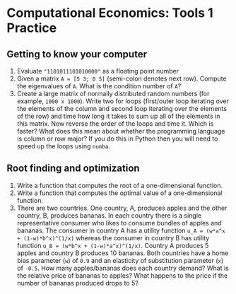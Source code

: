 # Computational Economics: Tools 1 Practice

## Getting to know your computer

1. Evaluate `"1101011101010000"` as a floating point number
2. Given a matrix `A = [5 3; 0 5]` (semi-colon denotes next row). Compute the eigenvalues of `A`. What is the condition number of `A`?
3. Create a large matrix of normally distributed random numbers (for example, `1000 x 1000`). Write two for loops (first/outer loop iterating over the elements of the column and second loop iterating over the elements of the row) and time how long it takes to sum up all of the elements in this matrix. Now reverse the order of the loops and time it. Which is faster? What does this mean about whether the programming language is column or row major? If you do this in Python then you will need to speed up the loops using `numba`.

## Root finding and optimization

1. Write a function that computes the root of a one-dimensional function.
2. Write a function that computes the optimal value of a one-dimensional function.
3. There are two countries. One country, A, produces apples and the other country, B, produces bananas. In each country there is a single representative consumer who likes to consume bundles of apples and bananas. The consumer in country A has a utility function `u_A = (w*a^x + (1-w)*b^x)^(1/x)` whereas the consumer in country B has utility function `u_B = (w*b^x + (1-w)*a^x)^(1/x)`. Country A produces 5 apples and country B produces 10 bananas. Both countries have a home bias parameter (`w`) of `0.9` and an elasticity of substitution parameter (`x`) of `-0.5`. How many apples/bananas does each country demand? What is the relative price of bananas to apples? What happens to the price if the number of bananas produced drops to 5?

